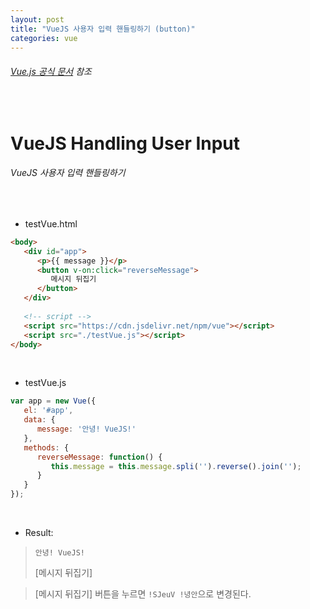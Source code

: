 ```yaml
---
layout: post
title: "VueJS 사용자 입력 핸들링하기 (button)"
categories: vue
---
```


###### [Vue.js 공식 문서](https://kr.vuejs.org/v2/guide/#%EC%82%AC%EC%9A%A9%EC%9E%90-%EC%9E%85%EB%A0%A5-%ED%95%B8%EB%93%A4%EB%A7%81) 참조

<br>

# VueJS Handling User Input

###### VueJS 사용자 입력 핸들링하기

<br>

- testVue.html

```html
<body>
   <div id="app">
      <p>{{ message }}</p>
      <button v-on:click="reverseMessage">
         메시지 뒤집기
      </button>
   </div>
   
   <!-- script -->
   <script src="https://cdn.jsdelivr.net/npm/vue"></script>
   <script src="./testVue.js"></script>
</body>
```

<br>

- testVue.js

```js
var app = new Vue({
   el: '#app',
   data: {
      message: '안녕! VueJS!'
   },
   methods: {
      reverseMessage: function() {
         this.message = this.message.spli('').reverse().join('');
      }
   }
});
```

<br>

- Result:

> `안녕! VueJS!`
>
> [메시지 뒤집기]

> [메시지 뒤집기] 버튼을 누르면 `!SJeuV !녕안`으로 변경된다.

<br>